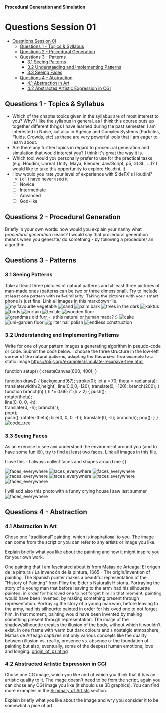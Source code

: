 **Procedural Generation and Simulation**

# Questions Session 01

- [Questions Session 01](#questions-session-01)
  - [Questions 1 - Topics & Syllabus](#questions-1---topics--syllabus)
  - [Questions 2 - Procedural Generation](#questions-2---procedural-generation)
  - [Questions 3 - Patterns](#questions-3---patterns)
    - [3.1 Seeing Patterns](#31-seeing-patterns)
    - [3.2 Understanding and Implementing Patterns](#32-understanding-and-implementing-patterns)
    - [3.3 Seeing Faces](#33-seeing-faces)
  - [Questions 4 - Abstraction](#questions-4---abstraction)
    - [4.1 Abstraction in Art](#41-abstraction-in-art)
    - [4.2 Abstracted Artistic Expression in CGI](#42-abstracted-artistic-expression-in-cgi)

## Questions 1 - Topics & Syllabus

* Which of the chapter topics given in the syllabus are of most interest to you? Why?
I like the syllabus in general, as I think this course puts up together different things I have learned during the past semester. I am interested in Noise, but also in Agency and Complex Systems (Particles, Fluids, Crowds, etc) as these are very powerful tools that I am eager to learn about.  
* Are there any further topics in regard to procedural generation and simulation that would interest you?
I think it's great the way it is. 
* Which tool would you personally prefer to use for the practical tasks (e.g. Houdini, Unreal, Unity, Maya, Blender, JavaScript, p5, GLSL, ...)?
I would like to take this opportunity to explore Houdini. :)
* How would you rate your level of experience with SideFX's Houdini?
    * [x ] I have never used it
    * [ ] Novice
    * [ ] Intermediate
    * [ ] Advanced
    * [ ] God-like

## Questions 2 - Procedural Generation

Briefly in your own words: how would you explain your nanny what *procedural generation* means? 
I would say that procedural generation means when you generate/ do something - by following a procedure/ an algorithm. 

## Questions 3 - Patterns

### 3.1 Seeing Patterns

Take at least three pictures of natural patterns and at least three pictures of man-made ones (patterns can be two or three dimensional). Try to include at least one pattern with self-similarity. Taking the pictures with your smart phone is just fine. Link all images in this markdown file.
![my favourite vegetable](img/patterns_nature/1.png)
![sand](img/patterns_nature/2.png)
![palm bark](img/patterns_nature/3.png)
![trees in the dark](img/patterns_nature/4.png)
![kaktus](img/patterns_nature/5.png)
![birds](img/patterns_nature/6.png)
![curtain](img/patterns_human/1.png)
![textule](img/patterns_human/2.png)
![wooden floor](img/patterns_human/3.png)
![grandmas old furr - is this natural or human made? :) ](img/patterns_human/4.png)
![cake](img/patterns_human/5.png)
![uni-garden floor](img/patterns_human/6.png)
![glitter nail polish](img/patterns_human/7.png)
![endless construction](img/patterns_human/8.png)

### 3.2 Understanding and Implementing Patterns

Write for one of your pattern images a generating algorithm in pseudo-code or code. Submit the code below.
I choose the three structure in the low-left corner of the natural patterns, adapting the Recursive Tree example to a static image https://p5js.org/examples/simulate-recursive-tree.html


function setup() {
  createCanvas(600, 400);
}

function draw() {
  background(67);
  stroke(0);
  let a = 70;
  theta = radians(a);
  translate(width/2,height);
  line(0,0,0,-120);
  translate(0, -120);
  branch(200);
}
function branch(h) {
  h *= 0.66;
  if (h > 2) {
    push();    
    rotate(theta);   
    line(0, 0, 0, -h);  
    translate(0, -h); 
    branch(h);      
    pop();     
    push();
    rotate(-theta);
    line(0, 0, 0, -h);
    translate(0, -h);
    branch(h);
    pop();
  }
}
![code_tree](img/tree.png)


### 3.3 Seeing Faces

As an exercise to see and understand the environment around you (and to have some fun 😊), try to find at least two faces. Link all images in this file.

I love this - I always collect faces and shapes around me :))

![faces_everywhere](img/faces_around/1.png)
![faces_everywhere](img/faces_around/2.png)
![faces_everywhere](img/faces_around/3.png)
![faces_everywhere](img/faces_around/4.png)
![faces_everywhere](img/faces_around/5.png)
![faces_everywhere](img/faces_around/6.png)
![faces_everywhere](img/faces_around/7.png)


I will add also this photo with a funny crying house I saw last summer
![faces_everywhere](img/faces_around/8.png)


## Questions 4 - Abstraction

### 4.1 Abstraction in Art

Chose one "traditional" painting, which is inspirational to you. The image can come from the script or you can refer to any artists or image you like.  

Explain briefly what you like about the painting and how it might inspire you for your own work.

One painting that I am fascinated about is from Matías de Arteaga: El origen de la pintura / La invención de la pintura, 1665 - The origin/invention of painting. The Spanish painter makes a beautiful representation of the "History of Painting" from Pliny the Elder's Naturalis Historia. 
Portraying the story of a young man that before leaving to the army had his silhouette painted, in order for his loved one to not forget him. In that moment, painting would have been invented, by making something present through representation. 
Portraying the story of a young man who, before leaving to the army, had his silhouette painted in order for his loved one to not forget him. In that moment, painting would have been invented by making something present through representation. 
The image of the shadow/silhouette creates the illusion of the body, without which it wouldn’t exist. In  one frame with warm but dark colours and a nostalgic atmosphere, Matias de Arteaga captures not only various concepts like the duality between illusion vs. reality, presence vs. absence or the foundation of painting but also, eventually, some of the deepest human emotions, love and longing. 
[origin_of_painting](img/painting_1.png)

### 4.2 Abstracted Artistic Expression in CGI

Chose one CG image, which you like and of which you think that it has an artistic quality to it. The image doesn't need to be from the script, again you can chose any CGI image you like (it should use 3D graphics). You can find more examples in the [Summary of Artists](../../02_scripts/pgs_ss22_01_intro_script.md#summary-of-artists) section.  

Explain briefly what you like about the image and why you consider it to be somewhat a pice of art. 


